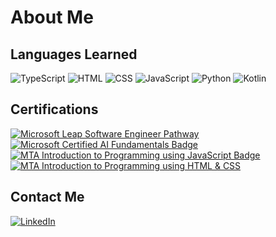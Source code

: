 # About Me


## Languages Learned

![TypeScript](https://img.shields.io/badge/typescript-%23007ACC.svg?style=for-the-badge&logo=typescript&logoColor=white) ![HTML](https://img.shields.io/badge/HTML5-E34F26?style=for-the-badge&logo=html5&logoColor=white) ![CSS](https://img.shields.io/badge/CSS3-1572B6?style=for-the-badge&logo=css3&logoColor=white) ![JavaScript](https://img.shields.io/badge/JavaScript-323330?style=for-the-badge&logo=javascript&logoColor=F7DF1E) ![Python](https://img.shields.io/badge/Python-FFD43B?style=for-the-badge&logo=python&logoColor=blue) ![Kotlin](https://img.shields.io/badge/KOTLIN-B125EA?style=for-the-badge&logo=kotlin&logoColor=white)

## Certifications
[![Microsoft Leap Software Engineer Pathway](https://github.com/user-attachments/assets/06452ea5-1346-448c-a301-dceeaa9f4d5c)](https://www.credly.com/badges/a9456a8c-3f53-42c5-bdd0-d4f38aeaf73f/public_url)[![Microsoft Certified AI Fundamentals Badge](https://user-images.githubusercontent.com/69420622/159016249-be29daf9-1ee1-494b-a924-5b8934ce1191.png)](https://www.credly.com/badges/5572f22c-cf64-4828-9f8b-1adc5b3281d4/public_url)[![MTA Introduction to Programming using JavaScript Badge](https://user-images.githubusercontent.com/69420622/159016851-e3b5ceae-83cb-4a11-8e7f-75610076b664.png)
](https://www.credly.com/badges/b4b36e5f-3443-42f9-80bb-1561cae84649/public_url)[![MTA Introduction to Programming using HTML & CSS](https://user-images.githubusercontent.com/69420622/159017079-d9f5fbcf-1667-4006-9d6c-21247634a916.png)
](https://www.credly.com/badges/9349926c-d8f8-40a4-b92e-39dd3749c2e9/public_url)

## Contact Me

[![LinkedIn](https://img.shields.io/badge/LinkedIn-0077B5?style=for-the-badge&logo=linkedin&logoColor=white)](https://www.linkedin.com/in/davidkellydublin/)
